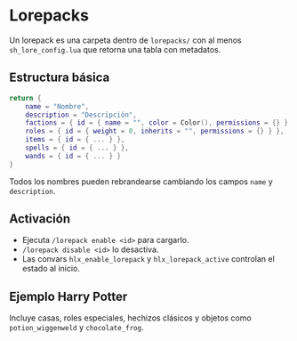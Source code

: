 # Lorepacks

Un lorepack es una carpeta dentro de `lorepacks/` con al menos `sh_lore_config.lua` que retorna una tabla con metadatos.

## Estructura básica
```lua
return {
    name = "Nombre",
    description = "Descripción",
    factions = { id = { name = "", color = Color(), permissions = {} } },
    roles = { id = { weight = 0, inherits = "", permissions = {} } },
    items = { id = { ... } },
    spells = { id = { ... } },
    wands = { id = { ... } }
}
```

Todos los nombres pueden rebrandearse cambiando los campos `name` y `description`.

## Activación
- Ejecuta `/lorepack enable <id>` para cargarlo.
- `/lorepack disable <id>` lo desactiva.
- Las convars `hlx_enable_lorepack` y `hlx_lorepack_active` controlan el estado al inicio.

## Ejemplo Harry Potter
Incluye casas, roles especiales, hechizos clásicos y objetos como `potion_wiggenweld` y `chocolate_frog`.
